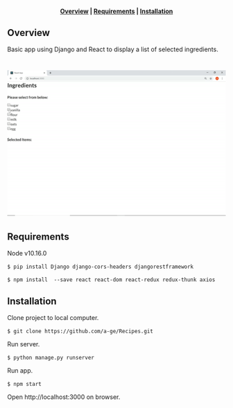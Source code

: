 <div align="center">
  <h4>
    <a href="#overview">Overview</a> |
    <a href="#requirements">Requirements</a> |
    <a href="#installation">Installation</a>
  </h4>
</div>

<a name="overview"/></a>
## Overview
Basic app using Django and React to display a list of selected ingredients.

<h1 align="center">
    <img src="app.gif">
</h1>

<a name="requirements"/></a>
## Requirements
Node v10.16.0
```
$ pip install Django django-cors-headers djangorestframework
```
```
$ npm install  --save react react-dom react-redux redux-thunk axios
```

<a name="installation"/></a>
## Installation
Clone project to local computer.
```
$ git clone https://github.com/a-ge/Recipes.git
```
Run server.
```
$ python manage.py runserver
```
Run app.
```
$ npm start
```
Open http://localhost:3000 on browser.
